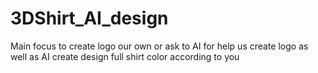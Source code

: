 # 3DShirt_AI_design
Main focus to create logo our own or ask to AI for help us create logo as well as AI create design full shirt color according to you

